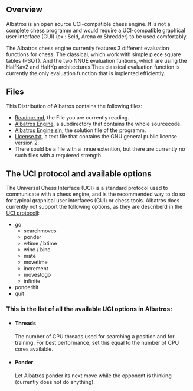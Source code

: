 ## Overview

Albatros is an open source UCI-compatible chess engine. It is not a complete chess programm and would require a UCI-compatible graphical user interface (GUI) (ex : Scid, Arena or Shredder) to be used comfortably.

The Albatros chess engine currently features 3 different evaluation functions for chess. The classical, which work with simple piece square tables (PSQT). And the two NNUE evaluation funtions, which are using the HalfKav2 and HalfKp architectures.Thes classical evaluation function is currently the only evaluation function that is implented efficiently.

## Files

This Distribution of Albatros contains the following files:

* [Readme.md](https://github.com/PiIsRational/Albatros/blob/master/README.md), the File you are currently reading.
* [Albatros Engine](https://github.com/PiIsRational/Albatros/tree/master/Albatros%20Engine), a subdirectory that contains the whole sourcecode.
* [Albatros Engine.sln](https://github.com/PiIsRational/Albatros/blob/master/Albatros%20Engine.sln), the solution file of the programm.
* [License.txt](https://github.com/PiIsRational/Albatros/blob/master/LICENSE), a text file that contains the GNU general public license version 2.
* There sould be a file with a .nnue extention, but there are currently no such files with a requiered strength.

## The UCI protocol and available options

The Universal Chess Interface (UCI) is a standard protocol used to communicate with a chess engine, and is the recommended way to do so for typical graphical user interfaces (GUI) or chess tools. Albatros does currently not support the following options, as they are describerd in the [UCI protocoll](https://www.shredderchess.com/download/div/uci.zip):

 * go
   * searchmoves
   * ponder
   * wtime / btime
   * winc / binc
   * mate
   * movetime
   * increment
   * movestogo
   * infinite
 * ponderhit
 * quit

### This is the list of all the available UCI options in Albatros:

 * #### Threads
   The number of CPU threads used for searching a position and for training. For best performance, set this equal to the number of CPU cores available.
   
 * #### Ponder 
   Let Albatros ponder its next move while the opponent is thinking (currently does not do anything).
